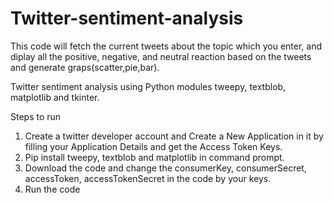 # Twitter-sentiment-analysis
This code will fetch the current tweets about the topic which you enter, and diplay all the positive, negative, and neutral reaction based on the tweets and generate graps(scatter,pie,bar).

Twitter sentiment analysis using Python modules tweepy, textblob, matplotlib and tkinter.

Steps to run 
  1) Create a twitter developer account and Create a New Application in it by filling your Application Details and get the  Access Token Keys.
  2) Pip install tweepy, textblob and matplotlib in command prompt.
  3) Download the code and change the consumerKey, consumerSecret, accessToken, accessTokenSecret in the code by your keys.
  4) Run the code
  

